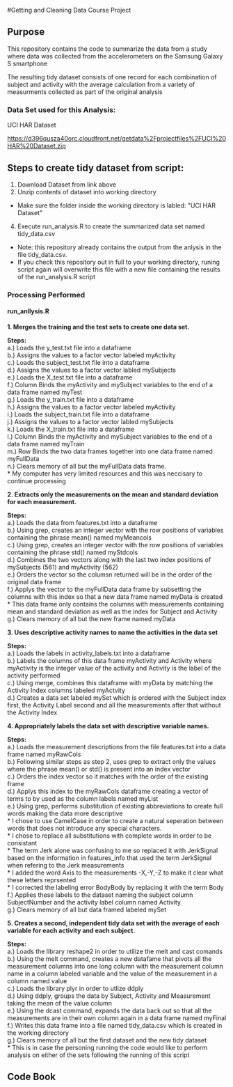 #Getting and Cleaning Data Course Project

## Purpose
This repository contains the code to summarize the data from a study where data was collected 
from the accelerometers on the Samsung Galaxy S smartphone

The resulting tidy dataset consists of one record for each combination
of subject and activity with the average calculation from a variety of 
measurments collected as part of the original analysis

### Data Set used for this Analysis:

[id]: https://d396qusza40orc.cloudfront.net/getdata%2Fprojectfiles%2FUCI%20HAR%20Dataset.zip 
UCI HAR Dataset

https://d396qusza40orc.cloudfront.net/getdata%2Fprojectfiles%2FUCI%20HAR%20Dataset.zip

## Steps to create tidy dataset from script:
1. Download Dataset from link above
2. Unzip contents of dataset into working directory
  * Make sure the folder inside the working directory is labled: "UCI HAR Dataset"
4. Execute run\_analysis.R to create the summarized data set named tidy_data.csv 
  * Note: this repository already contains the output from the anlysis in the file tidy_data.csv. 
  * If you check this repository out in full to your working directory, runing script again will overwrite this file with a new file containing the results of the run_analysis.R script
  
### Processing Performed

#### run_anllysis.R
**1. Merges the training and the test sets to create one data set.**

**Steps:**  
    a.) Loads the y_test.txt file into a dataframe  
    b.) Assigns the values to a factor vector labeled myActivity  
    c.) Loads the subject_test.txt file into a dataframe  
    d.) Assigns the values to a factor vector labled mySubjects  
    e.) Loads the X_test.txt file into a dataframe  
    f.) Column Binds the myActivity and mySubject variables to the end of a data frame named myTest  
    g.) Loads the y_train.txt file into a dataframe  
    h.) Assigns the values to a factor vector labeled myActivity  
    i.) Loads the subject_train.txt file into a dataframe  
    j.) Assigns the values to a factor vector labled mySubjects  
    k.) Loads the X_train.txt file into a dataframe  
    l.) Column Binds the myActivity and mySubject variables to the end of a data frame named myTrain  
    m.) Row Binds the two data frames together into one data frame named myFullData  
    n.) Clears memory of all but the myFullData data frame.   
        * My computer has very limited resources and this was neccisary to continue processing 

**2. Extracts only the measurements on the mean and standard deviation for each measurement.** 

**Steps:**  
    a.) Loads the data from features.txt into a dataframe  
    b.) Using grep, creates an integer vector with the row positions of variables containing the phrase mean() named myMeancols  
    c.) Using grep, creates an integer vector with the row positions of variables containing the phrase std() named myStdcols  
    d.) Combines the two vectors along with the last two index positions of mySubjects (561) and myActivity (562)  
    e.) Orders the vector so the columsn returned will be in the order of the original data frame  
    f.) Applys the vector to the myFullData data frame by subsetting the columns with this index so that a new data frame named myData is created  
        * This data frame only contains the columns with measurements containing mean and standard deviation as well as the index for Subject and Activity  
    g.) Clears memory of all but the new frame named myData
        
**3. Uses descriptive activity names to name the activities in the data set**

**Steps:**  
    a.) Loads the labels in activity_labels.txt into a dataframe  
    b.) Labels the columns of this data frame myActivity and Activity where myActivity is the integer value of the activity and Activity is the label of the activity performed  
    c.) Using merge, combines this dataframe with myData by matching the Activity Index columns labeled myActvity  
    d.) Creates a data set labeled mySet which is ordered with the Subject index first, the Activity Label second and all the measurements after that without the Activity Index  
    
**4. Appropriately labels the data set with descriptive variable names.** 

**Steps:**  
    a.) Loads the measurement descriptions from the file features.txt into a data frame named myRawCols  
    b.) Following similar steps as step 2, uses grep to extract only the values where the phrase mean() or std() is present into an index vector  
    c.) Orders the index vector so it matches with the order of the existing frame  
    d.) Applys this index to the myRawCols dataframe creating a vector of terms to by used as the column labels named myList  
    e.) Using grep, performs substitution of existing abbreviations to create full words making the data more descriptive  
      * I chose to use CamelCase in order to create a natural seperation between words that does not introduce any special characters.  
      * I chose to replace all substitutions with complete words in order to be consistant  
      * The term Jerk alone was confusing to me so replaced it with JerkSignal based on the information in features_info that used the term JerkSignal when refering to the Jerk measurements  
      * I added the word Axis to the measurements -X,-Y,-Z to make it clear what these letters reprsented  
      * I corrected the labeling error BodyBody by replacing it with the term Body  
    f.) Applies these labels to the dataset naming the subject column SubjectNumber and the activity label column named Activity  
    g.) Clears memory of all but data framed labeled mySet  
    
**5. Creates a second, independent tidy data set with the average of each variable for each activity and each subject.**   
    
**Steps:**      
    a.) Loads the library reshape2 in order to utilize the melt and cast comands  
    b.) Using the melt command, creates a new datafame that pivots all the measurement columns into one long column with the measurement column name in a column labeled variable and the value of the measurement in a column named value  
    c.) Loads the library plyr in order to utlize ddply  
    d.) Using ddply, groups the data by Subject, Activity and Measurement taking the mean of the value column  
    e.) Using the dcast command, expands the data back out so that all the measurements are in their own column again in a data frame named myFinal  
    f.) Writes this data frame into a file named tidy_data.csv which is created in the working directory  
    g.) Clears memory of all but the first dataset and the new tidy dataset  
       * This is in case the personing running the code would like to perform analysis on either of the sets following the running of this script

## Code Book 
[link]: https://

